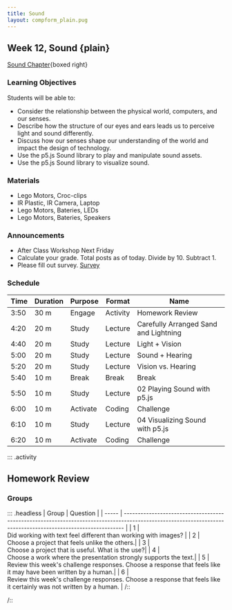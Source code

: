 ```yaml
---
title: Sound
layout: compform_plain.pug
---
```


## Week 12, Sound {plain}

[Sound Chapter](../sound/index.html){boxed right}

### Learning Objectives

Students will be able to:

- Consider the relationship between the physical world, computers, and our senses.
- Describe how the structure of our eyes and ears leads us to perceive light and sound differently.
- Discuss how our senses shape our understanding of the world and impact the design of technology.
- Use the p5.js Sound library to play and manipulate sound assets.
- Use the p5.js Sound library to visualize sound.

### Materials

- Lego Motors, Croc-clips
- IR Plastic, IR Camera, Laptop
- Lego Motors, Bateries, LEDs
- Lego Motors, Bateries, Speakers

### Announcements

- After Class Workshop Next Friday
- Calculate your grade. Total posts as of today. Divide by 10. Subtract 1.
- Please fill out survey. [Survey](https://forms.gle/NLm2N2ycDfbTN5vb6)

### Schedule

| Time | Duration | Purpose  | Format   | Name                                  |
| ---- | -------- | -------- | -------- | ------------------------------------- |
| 3:50 | 30 m     | Engage   | Activity | Homework Review                       |
| 4:20 | 20 m     | Study    | Lecture  | Carefully Arranged Sand and Lightning |
| 4:40 | 20 m     | Study    | Lecture  | Light + Vision                        |
| 5:00 | 20 m     | Study    | Lecture  | Sound + Hearing                       |
| 5:20 | 20 m     | Study    | Lecture  | Vision vs. Hearing                    |
| 5:40 | 10 m     | Break    | Break    | Break                                 |
| 5:50 | 10 m     | Study    | Lecture  | 02 Playing Sound with p5.js           |
| 6:00 | 10 m     | Activate | Coding   | Challenge                             |
| 6:10 | 10 m     | Study    | Lecture  | 04 Visualizing Sound with p5.js       |
| 6:20 | 10 m     | Activate | Coding   | Challenge                             |

<!--
| Duration | Time | Purpose  | Format     | Name                                         |
| -------- | ---- | -------- | ---------- | -------------------------------------------- |
| 10       | 3:50 | Engage   | Activity   | Homework Tagging                             |
| 30       | 4:00 | Review   | Critique   | Homework Review Questions                    |
| 10       | 4:30 | Engage   | Discussion | Homework Introduction + Guess Today's Topics |
| 10       | 4:40 | Study    | Lecture    | Intro + Slides                               |
| 10       | 4:50 | Engage   | Activity   | 2d6 vs 1d12 Dice Chart                       |
| 20       | 5:00 | Study    | Lecture    | The Methodical Application of Chance         |
| 5        | 5:20 | Activate | Discussion | Skyline Tactic Match                         |
| 10       | 5:25 | Break    | Break      | Break                                        |
| 10       | 5:35 | Study    | Lecture    | Pseudorandom vs Random                       |
| 15       | 5:45 | Activate | Activity   | Pencil + Paper LCG                           |
| 10       | 6:00 | Activate | Lecture    | Study Example                                |
| 20       | 6:10 | Activate | Coding     | In-class Challenges                          |
-->

::: .activity

## Homework Review

### Groups

::: .headless
| Group | Question |
| ----- | ------------------------------------------------------------------------------------------------------------------------------------------------------------ |
| 1 | <br/> Did working with text feel different than working with images? |
| 2 | <br/> Choose a project that feels unlike the others.|
| 3 | <br/> Choose a project that is useful. What is the use?|
| 4 | <br/> Choose a work where the presentation strongly supports the text.|
| 5 | <br/> Review this week's challenge responses. Choose a response that feels like it may have been written by a human.|
| 6 | <br/> Review this week's challenge responses. Choose a response that feels like it certainly was not written by a human. |
/::

/::

<style> 
    .headless thead {
        display: none;
    }
</style>
